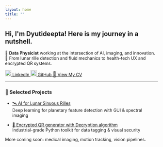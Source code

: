 ```yaml
---
layout: home
title: ""
---
```


<style>
/* STRUCTURE FIXES */

header.site-header .wrapper {
  display: flex;
  flex-direction: column;
  align-items: center;
}

/* Title styling */
.site-title {
  font-size: 1.6rem;
  margin: 0.5rem 0;
  text-align: center;
}

/* Nav: horizontal on desktop & mobile, wraps nicely */
nav.responsive-theme-nav {
  display: flex;
  flex-wrap: wrap;
  justify-content: center;
  gap: 1rem;
  margin-top: 0.5rem;
}

/* Link appearance */
nav.responsive-theme-nav .page-link {
  text-decoration: none;
  font-weight: 500;
  color: #333;
  font-size: 1rem;
}

/* MOBILE-SPECIFIC TWEAKS */
@media (max-width: 600px) {
  header.site-header .wrapper {
    padding: 0 1rem;
  }

  .site-title {
    font-size: 1.3rem;
    text-align: center;
    line-height: 1.4;
  }

  nav.responsive-theme-nav {
    gap: 0.6rem;
    flex-wrap: wrap;
  }

  nav.responsive-theme-nav .page-link {
    font-size: 0.95rem;
  }
}
</style>

## Hi, I'm Dyutideepta! Here is my journey in a nutshell.

🌌 **Data Physicist** working at the intersection of AI, imaging, and innovation.  
🚀 From lunar rille detection and fluid mechanics to health-tech UX and encrypted QR systems.

<div class="responsive-nav">

  <a href="https://www.linkedin.com/in/dyutideepta-banerjee" target="_blank">
    <img src="https://cdn.jsdelivr.net/npm/simple-icons@v9/icons/linkedin.svg" alt="LinkedIn" width="20" height="20">
    LinkedIn
  </a>

  <a href="https://github.com/DyutideeptaB" target="_blank">
    <img src="https://cdn.jsdelivr.net/npm/simple-icons@v9/icons/github.svg" alt="GitHub" width="20" height="20">
    GitHub
  </a>

  <a href="https://dyutideeptab.github.io/Cognition_Bytes_by_Dyutideepta/assets/DyutideeptaBanerjee_CV.pdf" target="_blank">
    <span style="font-size: 18px;">📄</span>&nbsp;View My CV
  </a>

</div>

---

### 🌟 Selected Projects

- [🛰️ AI for Lunar Sinuous Rilles](./Project/planetary-feature-detection/)  
  Deep learning for planetary feature detection with GUI & spectral imaging

- [🔐 Encrypted QR generator with Decryption algorithm](./Project/qr_generator_algorithms/)  
  Industrial-grade Python toolkit for data tagging & visual security

More coming soon: medical imaging, motion tracking, vision pipelines.
